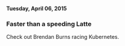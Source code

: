 #### Tuesday, April 06, 2015 
### Faster than a speeding Latte 
Check out Brendan Burns racing Kubernetes.

